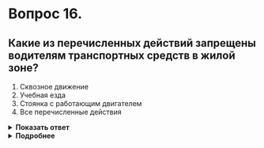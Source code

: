 # Вопрос 16.

## Какие из перечисленных действий запрещены водителям транспортных средств в жилой зоне?

1. Сквозное движение
2. Учебная езда
3. Стоянка с работающим двигателем
4. Все перечисленные действия

<details>
<summary><b>Показать ответ</b></summary>
Правильный ответ: 4
</details>
<details>
<summary><b>Подробнее</b></summary>
Все действия, перечисленные в ответах, в жилой зоне, на дворовых территориях запрещены.
(Пункты 17.2, 17.4 ПДД)
</details>